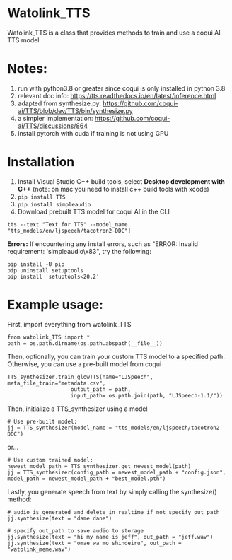 # Watolink_TTS
Watolink_TTS is a class that provides methods to train and use a coqui AI TTS model
# Notes:
1. run with python3.8 or greater since coqui is only installed in python 3.8
2. relevant doc info: https://tts.readthedocs.io/en/latest/inference.html
3. adapted from synthesize.py: https://github.com/coqui-ai/TTS/blob/dev/TTS/bin/synthesize.py
4. a simpler implementation: https://github.com/coqui-ai/TTS/discussions/864
5. install pytorch with cuda if training is not using GPU

# Installation
1. Install Visual Studio C++ build tools, select **Desktop development with C++** (note: on mac you need to install c++ build tools with xcode)
2. `pip install TTS`
3. `pip install simpleaudio`
4. Download prebuilt TTS model for coqui AI in the CLI
```
tts --text "Text for TTS" --model_name "tts_models/en/ljspeech/tacotron2-DDC"]
```

**Errors:**
If encountering any install errors, such as "ERROR: Invalid requirement: 'simpleaudio\x83", try the following:
```
pip install -U pip
pip uninstall setuptools
pip install 'setuptools<20.2'
```


# Example usage:
First, import everything from watolink_TTS

    from watolink_TTS import *
    path = os.path.dirname(os.path.abspath(__file__))

Then, optionally, you can train your custom TTS model to a specified path. Otherwise, you can use a pre-built model from coqui

    TTS_synthesizer.train_glowTTS(name="LJSpeech", meta_file_train="metadata.csv",
                        output_path = path,
                        input_path= os.path.join(path, "LJSpeech-1.1/"))

Then, initialize a TTS_synthesizer using a model

    # Use pre-built model:
    jj = TTS_synthesizer(model_name = "tts_models/en/ljspeech/tacotron2-DDC")

or...

    # Use custom trained model:
    newest_model_path = TTS_synthesizer.get_newest_model(path)
    jj = TTS_synthesizer(config_path = newest_model_path + "config.json", model_path = newest_model_path + "best_model.pth")

Lastly, you generate speech from text by simply calling the synthesize() method:

    # audio is generated and delete in realtime if not specify out_path
    jj.synthesize(text = "dame dane")
    
    # specify out_path to save audio to storage
    jj.synthesize(text = "hi my name is jeff", out_path = "jeff.wav")
    jj.synthesize(text = "omae wa mo shindeiru", out_path = "watolink_meme.wav")
